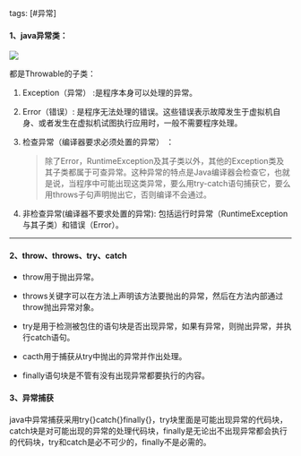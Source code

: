 tags: [#异常]

#### 1、java异常类：

![](https://syske-pic-bed.oss-cn-hangzhou.aliyuncs.com/imgs/images/Throwable.png)

都是Throwable的子类： 

1. Exception（异常） :是程序本身可以处理的异常。 

2. Error（错误）: 是程序无法处理的错误。这些错误表示故障发生于虚拟机自身、或者发生在虚拟机试图执行应用时，一般不需要程序处理。

3. 检查异常（编译器要求必须处置的异常） ：  

   > 除了Error，RuntimeException及其子类以外，其他的Exception类及其子类都属于可查异常。这种异常的特点是Java编译器会检查它，也就是说，当程序中可能出现这类异常，要么用try-catch语句捕获它，要么用throws子句声明抛出它，否则编译不会通过。

4. 非检查异常(编译器不要求处置的异常): 包括运行时异常（RuntimeException与其子类）和错误（Error）。

---

 #### 2、throw、throws、try、catch
- throw用于抛出异常。

- throws关键字可以在方法上声明该方法要抛出的异常，然后在方法内部通过throw抛出异常对象。
- try是用于检测被包住的语句块是否出现异常，如果有异常，则抛出异常，并执行catch语句。
- cacth用于捕获从try中抛出的异常并作出处理。
- finally语句块是不管有没有出现异常都要执行的内容。

 #### 3、异常捕获
 java中异常捕获采用try{}catch{}finally{}，try块里面是可能出现异常的代码块，catch块是对可能出现的异常的处理代码块，finally是无论出不出现异常都会执行的代码块，try和catch是必不可少的，finally不是必需的。 
